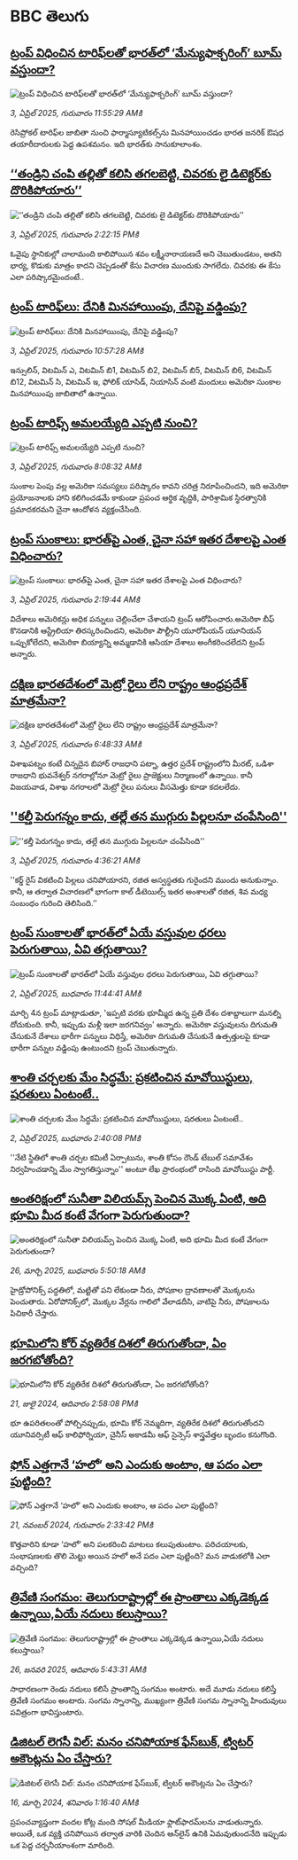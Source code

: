 # BBC తెలుగు## [ట్రంప్ విధించిన టారిఫ్‌లతో భారత్‌లో ‘మేన్యుఫాక్చరింగ్’ బూమ్ వస్తుందా?](https://www.bbc.com/telugu/articles/ckg5l0kq1n2o?at_campaign=githubrss)![ట్రంప్ విధించిన టారిఫ్‌లతో భారత్‌లో ‘మేన్యుఫాక్చరింగ్’ బూమ్ వస్తుందా?](https://ichef.bbci.co.uk/ace/standard/240/cpsprodpb/941f/live/69385350-1081-11f0-8513-e5a67661a7e5.jpg)_3, ఏప్రిల్ 2025, గురువారం 11:55:29 AMకి_రెసిప్రోకల్ టారిఫ్‌ల జాబితా నుంచి ఫార్మాస్యూటికల్స్‌ను మినహాయించడం భారత జనరిక్ ఔషధ తయారీదారులకు పెద్ద ఉపశమనం. ఇది భారత్‌కు సానుకూలాంశం.## [‘‘తండ్రిని చంపి తల్లితో కలిసి తగలబెట్టి, చివరకు లై డిటెక్టర్‌కు దొరికిపోయారు’’](https://www.bbc.com/telugu/articles/czx1vez6g20o?at_campaign=githubrss)![‘‘తండ్రిని చంపి తల్లితో కలిసి తగలబెట్టి, చివరకు లై డిటెక్టర్‌కు దొరికిపోయారు’’](https://ichef.bbci.co.uk/ace/standard/240/cpsprodpb/9eee/live/075a4a00-1093-11f0-ac9f-c37d6fd89579.jpg)_3, ఏప్రిల్ 2025, గురువారం 2:22:15 PMకి_ఓవైపు స్థానికుల్లో చాలామంది కాలిపోయిన శవం లక్ష్మీనారాయణదే అని చెబుతుండటం, అతని భార్య, కొడుకు మాత్రం కాదని చెప్పడంతో కేసు విచారణ ముందుకు సాగలేదు. చివరకు ఈ కేసు ఎలా పరిష్కారమైందంటే..## [ట్రంప్ టారిఫ్‌లు: దేనికి మినహాయింపు, దేనిపై వడ్డింపు?](https://www.bbc.com/telugu/articles/cvg973kk208o?at_campaign=githubrss)![ట్రంప్ టారిఫ్‌లు: దేనికి మినహాయింపు, దేనిపై వడ్డింపు?](https://ichef.bbci.co.uk/ace/standard/240/cpsprodpb/ee61/live/a61479f0-1060-11f0-b234-07dc7691c360.jpg)_3, ఏప్రిల్ 2025, గురువారం 10:57:28 AMకి_ఇన్సులిన్, విటమిన్ ఎ, విటమిన్ బి1, విటమిన్ బి2, విటమిన్ బి5, విటమిన్ బి6, విటమిన్ బి12, విటమిన్ సి, విటమిన్ ఇ, ఫోలిక్ యాసిడ్, నియాసిన్ వంటి మందులు అమెరికా సుంకాల మినహాయింపు జాబితాలో ఉన్నాయి.## [ట్రంప్ టారిఫ్స్ అమలయ్యేది ఎప్పటి నుంచి? ](https://www.bbc.com/telugu/articles/c807ljm0kkvo?at_campaign=githubrss)![ట్రంప్ టారిఫ్స్ అమలయ్యేది ఎప్పటి నుంచి? ](https://ichef.bbci.co.uk/ace/standard/240/cpsprodpb/ee76/live/d714cd00-1053-11f0-b234-07dc7691c360.jpg)_3, ఏప్రిల్ 2025, గురువారం 8:08:32 AMకి_సుంకాల పెంపు వల్ల అమెరికా సమస్యలు పరిష్కారం కావని చరిత్ర నిరూపించిందని, ఇది అమెరికా ప్రయోజనాలకు హాని కలిగించడమే కాకుండా ప్రపంచ ఆర్థిక వృద్ధికి, పారిశ్రామిక స్థిరత్వానికి ప్రమాదకరమని చైనా ఆందోళన వ్యక్తంచేసింది.## [ట్రంప్ సుంకాలు: భారత్‌పై ఎంత, చైనా సహా ఇతర దేశాలపై ఎంత విధించారు? ](https://www.bbc.com/telugu/articles/c9w8rvyqykzo?at_campaign=githubrss)![ట్రంప్ సుంకాలు: భారత్‌పై ఎంత, చైనా సహా ఇతర దేశాలపై ఎంత విధించారు? ](https://ichef.bbci.co.uk/ace/standard/240/cpsprodpb/7745/live/594d85a0-1031-11f0-9c4d-47ad75429053.jpg)_3, ఏప్రిల్ 2025, గురువారం 2:19:44 AMకి_విదేశాలు అమెరికన్లు అధిక పన్నులు చెల్లించేలా చేశాయని ట్రంప్ ఆరోపించారు.అమెరికా బీఫ్ కొనడానికి ఆస్ట్రేలియా తిరస్కరించిందని, అమెరికా పౌల్ట్రీని యూరోపియన్ యూనియన్ ఒప్పుకోలేదని, అమెరికా బియ్యాన్ని అమ్మడానికి ఆసియా దేశాలు అంగీకరించలేదని ట్రంప్ అన్నారు.## [దక్షిణ భారతదేశంలో మెట్రో రైలు లేని రాష్ట్రం ఆంధ్రప్రదేశ్ మాత్రమేనా?](https://www.bbc.com/telugu/articles/cly20nydxpwo?at_campaign=githubrss)![దక్షిణ భారతదేశంలో మెట్రో రైలు లేని రాష్ట్రం ఆంధ్రప్రదేశ్ మాత్రమేనా?](https://ichef.bbci.co.uk/ace/standard/240/cpsprodpb/51f2/live/88e905d0-1056-11f0-83e0-7f1080be50ed.jpg)_3, ఏప్రిల్ 2025, గురువారం 6:48:33 AMకి_విశాఖపట్నం కంటే చిన్నదైన బిహార్ రాజధాని పట్నా, ఉత్తర ప్రదేశ్ రాష్ట్రంలోని మీరట్, ఒడిశా రాజధాని భువనేశ్వర్ నగరాల్లోనూ మెట్రో రైలు ప్రాజెక్టులు నిర్మాణంలో ఉన్నాయి. కానీ విజయవాడ, విశాఖ నగరాలలో మెట్రో రైలు పనులు వీసమెత్తు కూడా కదలలేదు.## [''కల్తీ పెరుగన్నం కాదు, తల్లే తన ముగ్గురు పిల్లలనూ చంపేసింది''](https://www.bbc.com/telugu/articles/cp3151g9356o?at_campaign=githubrss)![''కల్తీ పెరుగన్నం కాదు, తల్లే తన ముగ్గురు పిల్లలనూ చంపేసింది''](https://ichef.bbci.co.uk/ace/standard/240/cpsprodpb/37cc/live/085a88c0-0fdf-11f0-8db5-3f4abea6b85e.jpg)_3, ఏప్రిల్ 2025, గురువారం 4:36:21 AMకి_''కర్డ్ రైస్ వికటించి పిల్లలు చనిపోయారని, రజిత అస్వస్థతకు గురైందని ముందు అనుకున్నాం. కానీ, ఆ తర్వాత విచారణలో భాగంగా కాల్ డీటెయిల్స్ ఇతర అంశాలతో రజిత, శివ మధ్య సంబంధం గురించి తెలిసింది.’’## [ట్రంప్ సుంకాలతో భారత్‌లో ఏయే వస్తువుల ధరలు పెరుగుతాయి, ఏవి తగ్గుతాయి? ](https://www.bbc.com/telugu/articles/ckgx0n0d8ryo?at_campaign=githubrss)![ట్రంప్ సుంకాలతో భారత్‌లో ఏయే వస్తువుల ధరలు పెరుగుతాయి, ఏవి తగ్గుతాయి? ](https://ichef.bbci.co.uk/ace/standard/240/cpsprodpb/a654/live/f2ab6300-0fde-11f0-ac9f-c37d6fd89579.jpg)_2, ఏప్రిల్ 2025, బుధవారం 11:44:41 AMకి_మార్చి 4న ట్రంప్ మాట్లాడుతూ, 'ఇప్పటి వరకు భూమ్మీద ఉన్న ప్రతి దేశం దశాబ్దాలుగా మనల్ని దోచుకుంది. కానీ, ఇప్పుడు మళ్లీ ఇలా జరగనివ్వం' అన్నారు. అమెరికా వస్తువులను దిగుమతి చేసుకునే దేశాలు భారీగా పన్నులు విధిస్తే, అమెరికా దిగుమతి చేసుకునే ఉత్పత్తులపై కూడా భారీగా పన్నుల వడ్డింపు ఉంటుందని ట్రంప్ చెబుతున్నారు.## [శాంతి చర్చలకు మేం సిద్ధమే: ప్రకటించిన మావోయిస్టులు, షరతులు ఏంటంటే..](https://www.bbc.com/telugu/articles/c9djle4gz7eo?at_campaign=githubrss)![శాంతి చర్చలకు మేం సిద్ధమే: ప్రకటించిన మావోయిస్టులు, షరతులు ఏంటంటే..](https://ichef.bbci.co.uk/ace/standard/240/cpsprodpb/f7b7/live/a5b51b20-0fcc-11f0-ba12-8d27eb561761.jpg)_2, ఏప్రిల్ 2025, బుధవారం 2:40:08 PMకి_''నేటి స్థితిలో శాంతి చర్చల కమిటీ ఏర్పాటును, శాంతి కోసం రౌండ్ టేబుల్ సమావేశం నిర్వహించడాన్ని మేం స్వాగతిస్తున్నాం'' అంటూ లేఖ ప్రారంభంలో రాసింది మావోయిస్టు పార్టీ.## [అంతరిక్షంలో సునీతా విలియమ్స్ పెంచిన మొక్క ఏంటి, అది భూమి మీద కంటే వేగంగా పెరుగుతుందా?](https://www.bbc.com/telugu/articles/c1mn43gmj39o?at_campaign=githubrss)![అంతరిక్షంలో సునీతా విలియమ్స్ పెంచిన మొక్క ఏంటి, అది భూమి మీద కంటే వేగంగా పెరుగుతుందా?](https://ichef.bbci.co.uk/ace/standard/240/cpsprodpb/931a/live/71e4f570-0966-11f0-94d4-6f954f5dcfa3.jpg)_26, మార్చి 2025, బుధవారం 5:50:18 AMకి_హైడ్రోపోనిక్స్‌ పద్ధతిలో, మట్టితో పని లేకుండా నీరు, పోషకాల ద్రావణాలతో మొక్కలను పెంచుతారు. ఏరోపోనిక్స్‌లో, మొక్కల వేర్లను గాలిలో వేలాడదీసి, వాటిపై నీరు, పోషకాలను పిచికారీ చేస్తారు.## [భూమిలోని కోర్ వ్యతిరేక దిశలో తిరుగుతోందా, ఏం జరగబోతోంది?](https://www.bbc.com/telugu/articles/crgr7rnd7g4o?at_campaign=githubrss)![భూమిలోని కోర్ వ్యతిరేక దిశలో తిరుగుతోందా, ఏం జరగబోతోంది?](https://ichef.bbci.co.uk/ace/standard/240/cpsprodpb/cc28/live/4457bc00-3ec3-11ef-b2f4-77406157b906.jpg)_21, జులై 2024, ఆదివారం 2:58:08 PMకి_భూ ఉపరితలంతో పోల్చినప్పుడు, భూమి కోర్ నెమ్మదిగా, వ్యతిరేక దిశలో తిరుగుతోందని యూనివర్సిటీ ఆఫ్ కాలిఫోర్నియా, చైనీస్ అకాడమీ ఆఫ్ సైన్సెస్‌ శాస్త్రవేత్తల బృందం కనుగొంది.## [ఫోన్ ఎత్తగానే ‘హలో’ అని ఎందుకు అంటాం, ఆ పదం ఎలా పుట్టింది?](https://www.bbc.com/telugu/articles/cgj7x7gdjq4o?at_campaign=githubrss)![ఫోన్ ఎత్తగానే ‘హలో’ అని ఎందుకు అంటాం, ఆ పదం ఎలా పుట్టింది?](https://ichef.bbci.co.uk/ace/standard/240/cpsprodpb/0618/live/7a20ebb0-a807-11ef-b21e-5359bd56d02f.jpg)_21, నవంబర్ 2024, గురువారం 2:33:42 PMకి_కొత్తవారిని కూడా ‘హలో’ అని పలకరించి మాటలు కలుపుతుంటాం.  పరిచయాలకు, సంభాషణలకు తొలి మెట్టు అయిన హలో అనే పదం ఎలా పుట్టింది? మన వాడుకలోకి ఎలా వచ్చింది?## [త్రివేణి సంగమం: తెలుగురాష్ట్రాల్లో ఈ ప్రాంతాలు ఎక్కడెక్కడ ఉన్నాయి,ఏయే నదులు కలుస్తాయి? ](https://www.bbc.com/telugu/articles/cz7elrr17jeo?at_campaign=githubrss)![త్రివేణి సంగమం: తెలుగురాష్ట్రాల్లో ఈ ప్రాంతాలు ఎక్కడెక్కడ ఉన్నాయి,ఏయే నదులు కలుస్తాయి? ](https://ichef.bbci.co.uk/ace/standard/240/cpsprodpb/9dad/live/7f50e780-da42-11ef-a37f-eba91255dc3d.jpg)_26, జనవరి 2025, ఆదివారం 5:43:31 AMకి_సాధారణంగా రెండు నదులు కలిసే ప్రాంతాన్ని సంగమం అంటారు. అదే మూడు నదులు కలిస్తే త్రివేణి సంగమం అంటారు. సంగమ స్నానాన్ని, ముఖ్యంగా త్రివేణి సంగమ స్నానాన్ని హిందువులు పవిత్రంగా భావిస్తుంటారు.## [డిజిటల్ లెగసీ విల్: మనం చనిపోయాక ఫేస్‌బుక్, ట్విటర్‌ అకౌంట్లను ఏం చేస్తారు?](https://www.bbc.com/telugu/articles/cx0zl1qeyq2o?at_campaign=githubrss)![డిజిటల్ లెగసీ విల్: మనం చనిపోయాక ఫేస్‌బుక్, ట్విటర్‌ అకౌంట్లను ఏం చేస్తారు?](https://ichef.bbci.co.uk/ace/standard/240/cpsprodpb/bea2/live/2323ffd0-e2d4-11ee-9410-0f893255c2a0.jpg)_16, మార్చి 2024, శనివారం 1:16:40 AMకి_ప్రపంచవ్యాప్తంగా వందల కోట్ల మంది సోషల్ మీడియా ఫ్లాట్‌ఫారమ్‌లను వాడుతున్నారు. అయితే, ఒక వ్యక్తి చనిపోయిన తర్వాత వారికి చెందిన ఆన్‌లైన్ ఉనికి ఏమవుతుందనేది ఇప్పుడు ఒక పెద్ద చర్చనీయాంశంగా మారింది.